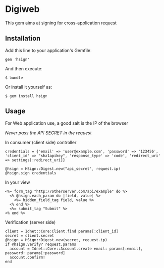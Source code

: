 # Digiweb

This gem aims at signing for cross-application request

## Installation

Add this line to your application's Gemfile:

    gem 'hsign'

And then execute:

    $ bundle

Or install it yourself as:

    $ gem install hsign

## Usage

For Web application use, a good salt is the IP of the browser

*Never pass the API SECRET in the request*

In consumer (client side) controller

    credentials = {'email' => 'user@example.com', 'password' => '123456', 'client_id' => "sha1apikey", 'response_type' => 'code', 'redirect_uri' => settings[:redirect_uri]}

    @hsign = HSign::Digest.new("api_secret", request.ip)
    @hsign.sign credentials

In your view

    <%= form_tag "http://otherserver.com/api/example" do %>
      <% @hsign.each_param do |field, value| %>
        <%= hidden_field_tag field, value %>
      <% end %>
      <%= submit_tag "Submit" %>
    <% end %>


Verification (server side)

    client = Idnet::Core:Client.find params[:client_id]
    secret = client.secret
    @hsign = HSign::Digest.new(secret, request.ip)
    if @hsign.verify? request.params
      account = Idnet::Core::Account.create email: params[:email], password: params[:password]
      account.confirm!
    end
